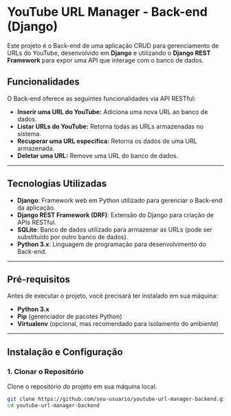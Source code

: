 # YouTube URL Manager - Back-end (Django)

Este projeto é o Back-end de uma aplicação CRUD para gerenciamento de URLs do YouTube, desenvolvido em **Django** e utilizando o **Django REST Framework** para expor uma API que interage com o banco de dados.

## Funcionalidades

O Back-end oferece as seguintes funcionalidades via API RESTful:

- **Inserir uma URL do YouTube:** Adiciona uma nova URL ao banco de dados.
- **Listar URLs do YouTube:** Retorna todas as URLs armazenadas no sistema.
- **Recuperar uma URL específica:** Retorna os dados de uma URL armazenada.
- **Deletar uma URL:** Remove uma URL do banco de dados.

---

## Tecnologias Utilizadas

- **Django**: Framework web em Python utilizado para gerenciar o Back-end da aplicação.
- **Django REST Framework (DRF)**: Extensão do Django para criação de APIs RESTful.
- **SQLite**: Banco de dados utilizado para armazenar as URLs (pode ser substituído por outro banco de dados).
- **Python 3.x**: Linguagem de programação para desenvolvimento do Back-end.

---

## Pré-requisitos

Antes de executar o projeto, você precisará ter instalado em sua máquina:
- **Python 3.x**
- **Pip** (gerenciador de pacotes Python)
- **Virtualenv** (opcional, mas recomendado para isolamento do ambiente)

---

## Instalação e Configuração

### 1. Clonar o Repositório
Clone o repositório do projeto em sua máquina local.

```bash
git clone https://github.com/seu-usuario/youtube-url-manager-backend.git
cd youtube-url-manager-backend
